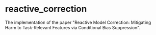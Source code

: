 # reactive_correction
The implementation of the paper "Reactive Model Correction: Mitigating Harm to Task-Relevant Features via Conditional Bias Suppression".
